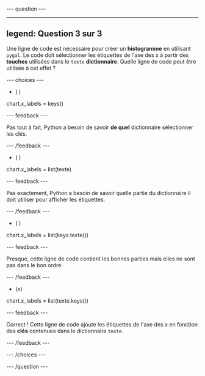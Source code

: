
--- question ---

---
legend: Question 3 sur 3
---

Une ligne de code est nécessaire pour créer un **histogramme** en utilisant `pygal`. Le code doit sélectionner les étiquettes de l'axe des x à partir des **touches** utilisées dans le `texte` **dictionnaire**. Quelle ligne de code peut être utilisée à cet effet ?

--- choices ---

- ( )

chart.x_labels = keys()

  --- feedback ---

Pas tout à fait, Python a besoin de savoir **de quel** dictionnaire sélectionner les clés.

  --- /feedback ---

- ( )

chart.x_labels = list(texte)

  --- feedback ---

  Pas exactement, Python a besoin de savoir quelle partie du dictionnaire il doit utiliser pour afficher les étiquettes.

  --- /feedback ---

- ( )

chart.x_labels = list(keys.texte())

  --- feedback ---

  Presque, cette ligne de code contient les bonnes parties mais elles ne sont pas dans le bon ordre.

  --- /feedback ---

- (x)

chart.x_labels = list(texte.keys())

  --- feedback ---

Correct ! Cette ligne de code ajoute les étiquettes de l'axe des x en fonction des **clés** contenues dans le dictionnaire `texte`.

  --- /feedback ---

--- /choices ---

--- /question ---
